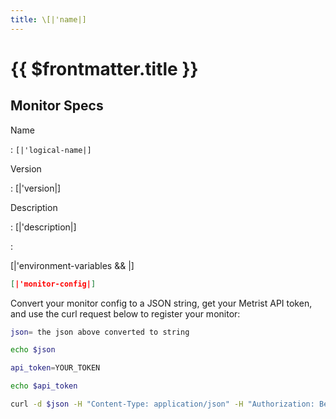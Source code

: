 ```yaml
---
title: \[|'name|]
---
```


# {{ $frontmatter.title }}

## Monitor Specs

Name

: `[|'logical-name|]`

Version

: [|'version|]

Description

: [|'description|]

: &nbsp;


<!--@include: /parts/_1.md-->


<!--@include: /parts/_2.md-->


<!--@include: /parts/_3.md-->


[|'environment-variables && <!--@include: /parts/tips_env-vars.md -->|]


<!--@include: /parts/_4.md-->


```json
[|'monitor-config|]
```

Convert your monitor config to a JSON string, get your Metrist API token, and use the curl request below to register your monitor:

```sh
json= the json above converted to string

echo $json

api_token=YOUR_TOKEN

echo $api_token

curl -d $json -H "Content-Type: application/json" -H "Authorization: Bearer $api_token" 'https://app.metrist.io/api/v0/monitor-config'

```

<!--@include: /parts/tips_api.md-->


<!--@include: /parts/_5.md-->


<!--@include: /parts/result.md-->
